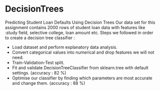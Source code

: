 # DecisionTrees
Predicting Student Loan Defaults Using Decision Trees
Our data set for this assignment contains  2000 rows of student loan data with features like :study field, selective college, loan amount etc. Steps we followed in order to create a decision tree classifier :

- Load dataset and perform explanatory data analysis.
- Convert categorical values into numerical and drop features we will not need.
- Train-Validation-Test split.
- Fit and validate DecisionTreeClassifier from sklearn.tree with default settings. (accuracy : 82 %)
- Optimise our classifier by finding which parameters are most accurate and change them. (accuracy : 88 %)
